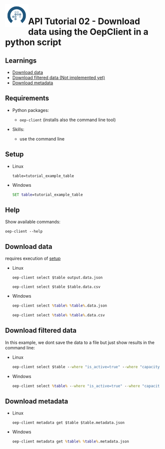 <img src="https://raw.githubusercontent.com/OpenEnergyPlatform/academy/develop/docs/data/img/OEP_logo_2_no_text.svg" alt="OpenEnergy Platform" height="75" width="75" align="left"/>

# API Tutorial 02 - Download data using the OepClient in a python script

## Learnings

- [Download data](#download-data)
- [Download filtered data (Not implemented yet)](#download-filtered-data)
- [Download metadata](#download-metadata)

## Requirements

- Python packages:

  - `oep-client` (installs also the command line tool)

- Skills:
  - use the command line

## Setup

- Linux

  ```shell
  table=tutorial_example_table
  ```

- Windows

  ```cmd
  SET table=tutorial_example_table
  ```

## Help

Show available commands:

```shell
oep-client --help
```

## Download data

requires execution of [setup](#setup)

- Linux

  ```shell
  oep-client select $table output.data.json
  ```

  ```shell
  oep-client select $table $table.data.csv
  ```

- Windows

  ```cmd
  oep-client select %table% %table%.data.json
  ```

  ```cmd
  oep-client select %table% %table%.data.csv
  ```

## Download filtered data

In this example, we dont save the data to a file
but just show results in the command line:

- Linux

  ```cmd
  oep-client select $table --where "is_active=true" --where "capacity_mw>10"
  ```

- Windows

  ```cmd
  oep-client select %table% --where "is_active=true" --where "capacity_mw>10"
  ```

## Download metadata

- Linux

  ```shell
  oep-client metadata get $table $table.metadata.json
  ```

- Windows

  ```cmd
  oep-client metadata get %table% %table%.metadata.json
  ```
